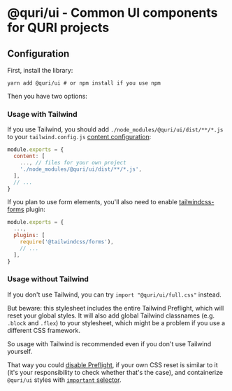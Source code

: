 # @quri/ui - Common UI components for QURI projects

## Configuration

First, install the library:

```
yarn add @quri/ui # or npm install if you use npm
```

Then you have two options:

### Usage with Tailwind

If you use Tailwind, you should add `./node_modules/@quri/ui/dist/**/*.js` to your `tailwind.config.js` [content configuration](https://tailwindcss.com/docs/content-configuration):

```js
module.exports = {
  content: [
    ..., // files for your own project
    './node_modules/@quri/ui/dist/**/*.js',
  ],
  // ...
}
```

If you plan to use form elements, you'll also need to enable [tailwindcss-forms](https://github.com/tailwindlabs/tailwindcss-forms) plugin:

```js
module.exports = {
  ...,
  plugins: [
    require('@tailwindcss/forms'),
    // ...
  ],
}
```

### Usage without Tailwind

If you don't use Tailwind, you can try `import "@quri/ui/full.css"` instead.

But beware: this stylesheet includes the entire Tailwind Preflight, which will reset your global styles. It will also add global Tailwind classnames (e.g. `.block` and `.flex`) to your stylesheet, which might be a problem if you use a different CSS framework.

So usage with Tailwind is recommended even if you don't use Tailwind yourself.

That way you could [disable Preflight](https://tailwindcss.com/docs/preflight#disabling-preflight), if your own CSS reset is similar to it (it's your responsibility to check whether that's the case), and containerize `@quri/ui` styles with [`important` selector](https://tailwindcss.com/docs/configuration#selector-strategy).
